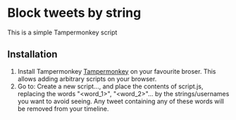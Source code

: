 # Block tweets by string
This is a simple Tampermonkey script

## Installation
1) Install Tampermonkey [Tampermonkey](https://www.google.com) on your favourite broser. This allows adding arbitrary scripts on your browser.
2) Go to: Create a new script..., and place the contents of script.js, replacing the words "<word_1>", "<word_2>"... by the strings/usernames you want to avoid seeing. Any tweet containing any of these words will be removed from your timeline.
